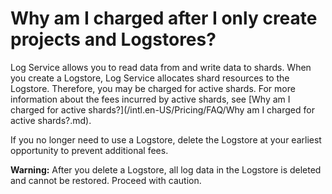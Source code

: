 # Why am I charged after I only create projects and Logstores?

Log Service allows you to read data from and write data to shards. When you create a Logstore, Log Service allocates shard resources to the Logstore. Therefore, you may be charged for active shards. For more information about the fees incurred by active shards, see [Why am I charged for active shards?](/intl.en-US/Pricing/FAQ/Why am I charged for active shards?.md).

If you no longer need to use a Logstore, delete the Logstore at your earliest opportunity to prevent additional fees.

**Warning:** After you delete a Logstore, all log data in the Logstore is deleted and cannot be restored. Proceed with caution.

